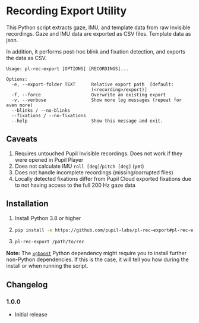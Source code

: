 # Recording Export Utility

This Python script extracts gaze, IMU, and template data from raw Invisible recordings.
Gaze and IMU data are exported as CSV files. Template data as json.

In addition, it performs post-hoc blink and fixation detection, and exports the data
as CSV.

```
Usage: pl-rec-export [OPTIONS] [RECORDINGS]...

Options:
  -e, --export-folder TEXT      Relative export path  [default:
                                (<recording>/export)]
  -f, --force                   Overwrite an existing export
  -v, --verbose                 Show more log messages (repeat for even more)
  --blinks / --no-blinks
  --fixations / --no-fixations
  --help                        Show this message and exit.
```

## Caveats

1. Requires untouched Pupil Invisible recordings. Does not work if they were opened in
   Pupil Player
2. Does not calculate IMU `roll [deg]`/`pitch [deg]` (yet)
3. Does not handle incomplete recordings (missing/corrupted files)
4. Locally detected fixations differ from Pupil Cloud exported fixations due to not
   having access to the full 200 Hz gaze data

## Installation

1. Install Python 3.8 or higher
2. ```bash
   pip install -e https://github.com/pupil-labs/pl-rec-export#pl-rec-export`
   ```
3. ```bash
   pl-rec-export /path/to/rec
   ```

**Note:**  The [`xgboost`](https://pypi.org/project/xgboost/) Python dependency might
require you to install further non-Python dependencies. If this is the case, it will
tell you how during the install or when running the script.

## Changelog

### 1.0.0

- Initial release
